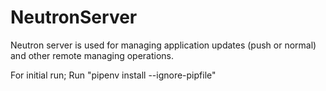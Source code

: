 # NeutronServer
Neutron server is used for managing application updates (push or normal) and other remote managing operations.

For initial run; Run "pipenv install --ignore-pipfile"
